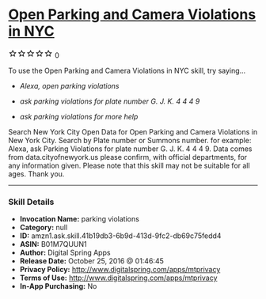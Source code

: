 # [Open Parking and Camera Violations in NYC](http://alexa.amazon.com/#skills/amzn1.ask.skill.41b19db3-6b9d-413d-9fc2-db69c75fedd4)
![0 stars](../../images/ic_star_border_black_18dp_1x.png)![0 stars](../../images/ic_star_border_black_18dp_1x.png)![0 stars](../../images/ic_star_border_black_18dp_1x.png)![0 stars](../../images/ic_star_border_black_18dp_1x.png)![0 stars](../../images/ic_star_border_black_18dp_1x.png) 0

To use the Open Parking and Camera Violations in NYC skill, try saying...

* *Alexa,  open parking violations*

* *ask parking violations for plate number G. J. K. 4 4 4 9*

* *ask parking violations for more help*

Search New York City Open Data for Open Parking and Camera Violations in New York City.  Search by Plate number  or Summons number.   for example:  Alexa, ask Parking Violations for plate number G. J. K. 4 4 4 9.   Data comes from
data.cityofnewyork.us please confirm, with official departments, for any information given.  Please note that this skill may not be suitable for all ages. Thank you.

***

### Skill Details

* **Invocation Name:** parking violations
* **Category:** null
* **ID:** amzn1.ask.skill.41b19db3-6b9d-413d-9fc2-db69c75fedd4
* **ASIN:** B01M7QUUN1
* **Author:** Digital Spring Apps
* **Release Date:** October 25, 2016 @ 01:46:45
* **Privacy Policy:** http://www.digitalspring.com/apps/mtprivacy
* **Terms of Use:** http://www.digitalspring.com/apps/mtprivacy
* **In-App Purchasing:** No

